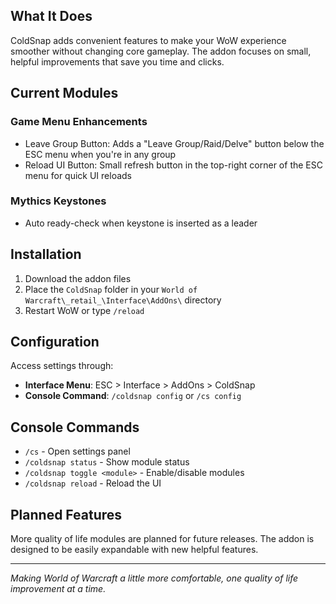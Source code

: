 ## What It Does

ColdSnap adds convenient features to make your WoW experience smoother without changing core gameplay. The addon focuses on small, helpful improvements that save you time and clicks.

## Current Modules

### Game Menu Enhancements
  - Leave Group Button: Adds a "Leave Group/Raid/Delve" button below the ESC menu when you're in any group
  - Reload UI Button: Small refresh button in the top-right corner of the ESC menu for quick UI reloads

### Mythics Keystones
  - Auto ready-check when keystone is inserted as a leader

## Installation

1. Download the addon files
2. Place the `ColdSnap` folder in your `World of Warcraft\_retail_\Interface\AddOns\` directory
3. Restart WoW or type `/reload`

## Configuration

Access settings through:
- **Interface Menu**: ESC > Interface > AddOns > ColdSnap
- **Console Command**: `/coldsnap config` or `/cs config`

## Console Commands

- `/cs` - Open settings panel
- `/coldsnap status` - Show module status
- `/coldsnap toggle <module>` - Enable/disable modules
- `/coldsnap reload` - Reload the UI

## Planned Features

More quality of life modules are planned for future releases. The addon is designed to be easily expandable with new helpful features.

---

*Making World of Warcraft a little more comfortable, one quality of life improvement at a time.*
